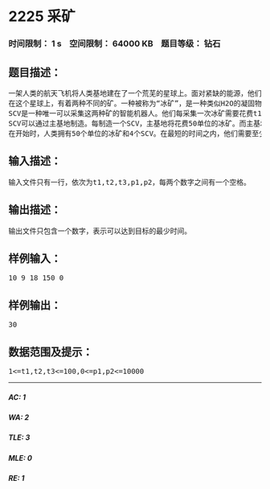 # 2225 采矿   
### 时间限制： 1 s&nbsp;&nbsp;&nbsp;&nbsp;空间限制： 64000 KB&nbsp;&nbsp;&nbsp;&nbsp;题目等级： 钻石  
## 题目描述：  

<pre>
一架人类的航天飞机将人类基地建在了一个荒芜的星球上。面对紧缺的能源，他们只能在最短的时间内用SCV（一种智能机器人）采集必须的矿藏。对于这个艰巨的任务，他们希望得到编程高手们的帮助。
在这个星球上，有着两种不同的矿。一种被称为“冰矿”，是一种类似H2O的凝固物的蓝色高能矿藏。另一种被称为“气矿”，是四氯化碳的一种异态形式。人类通过这两种矿的提炼，获得可供生存的能源。
SCV是一种唯一可以采集这两种矿的智能机器人。他们每采集一次冰矿需要花费t1的时间，每采集一次气矿需要花费t2的时间。采集结束后，将得到8个冰矿或者８个气矿单位。每一次SCV只能采集冰矿或者是气矿中的一种。
SCV可以通过主基地制造。每制造一个SCV，主基地将花费50单位的冰矿。而主基地由于制造能力有限，在同一时间只能制造一个SCV。制造一个SCV需要t3的时间。
在开始时，人类拥有50个单位的冰矿和4个SCV。在最短的时间之内，他们需要至少采集到p1单位的冰矿和p2单位的气矿。请计算出他们需要的最短时间。
</pre>
  
  
## 输入描述：  

<pre>
输入文件只有一行，依次为t1,t2,t3,p1,p2，每两个数字之间有一个空格。
</pre>
  
  
## 输出描述：  

<pre>
输出文件只包含一个数字，表示可以达到目标的最少时间。
</pre>
  
  
## 样例输入：  

<pre>
10 9 18 150 0
</pre>
  
  
## 样例输出：  

<pre>
30
</pre>
  
  
## 数据范围及提示：  

<pre>
1<=t1,t2,t3<=100,0<=p1,p2<=10000
</pre>
  
  
***  

##### AC: 1  
##### WA: 2  
##### TLE: 3  
##### MLE: 0  
##### RE: 1  
